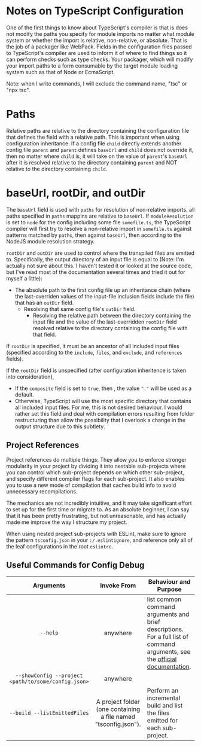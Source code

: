 
# Notes on TypeScript Configuration

One of the first things to know about TypeScript's compiler is that is does not modify the paths you specify for module imports no matter what module system or whether the import is relative, non-relative, or absolute. That is the job of a packager like WebPack. Fields in the configuration files passed to TypeScript's compiler are used to inform it of where to find things so it can perform checks such as type checks. Your packager, which will modify your import paths to a form consumable by the target module loading system such as that of Node or EcmaScript.

Note: when I write commands, I will exclude the command name, "tsc" or "npx tsc".

# Paths

Relative paths are relative to the directory containing the configuration file that defines the field with a relative path. This is important when using configuration inheritance. If a config file `child` directly extends another config file `parent` and `parent` defines `baseUrl` and `child` does not override it, then no matter where `child` is, it will take on the value of `parent`'s `baseUrl` after it is resolved relative to the directory containing `parent` and NOT relative to the directory containing `child`.

# baseUrl, rootDir, and outDir

The `baseUrl` field is used with `paths` for resolution of non-relative imports. all paths specified in `paths` mappins are relative to `baseUrl`. If `moduleResolution` is set to `node` for the config including some file `somefile.ts`, the TypeScript compiler will first try to resolve a non-relative import in `somefile.ts` against patterns matched by `paths`, then against `baseUrl`, then according to the NodeJS module resolution strategy.

`rootDir` and `outDir` are used to control where the transpiled files are emitted to. Specifically, the output directory of an input file is equal to (Note: I'm actually not sure about this. I haven't tested it or looked at the source code, but I've read most of the documentation several times and tried it out for myself a little):

- The absolute path to the first config file up an inheritance chain (where the last-overriden values of the input-file inclusion fields include the file) that has an `outDir` field.
  - Resolving that same config file's `outDir` field.
    - Resolving the relative path between the directory containing the input file and the value of the last-overridden `rootDir` field resolved relative to the directory containing the config file with that field.

If `rootDir` is specified, it must be an ancestor of all included input files (specified according to the `include`, `files`, and `exclude`, and `references` fields).

If the `rootDir` field is unspecified (after configuration inheritence is taken into consideration),

- If the `composite` field is set to `true`, then , the value `"."` will be used as a default.
- Otherwise, TypeScript will use the most specific directory that contains all included input files. For me, this is not desired behaviour. I would rather set this field and deal with compilation errors resulting from folder restructuring than allow the possibility that I overlook a change in the output structure due to this subtlety.

## Project References

Project references do multiple things: They allow you to enforce stronger modularity in your project by dividing it into nestable sub-projects where you can control which sub-project depends on which other sub-project, and specify different compiler flags for each sub-project. It also enables you to use a new mode of compilation that caches build info to avoid unnecessary recompilations.

The mechanics are not incredibly intuitive, and it may take significant effort to set up for the first time or migrate to. As an absolute beginner, I can say that it has been pretty frustrating, but not unreasonable, and has actually made me improve the way I structure my project.

When using nested project sub-projects with ESLint, make sure to ignore the pattern `tsconfig.json` in your `:/.eslintignore`, and reference only all of the leaf configurations in the root `eslintrc`.

## Useful Commands for Config Debug

| Arguments | Invoke From | Behaviour and Purpose |
|:---------:|:-----------:|-----------------------|
| `--help` | anywhere | list common command arguments and brief descriptions. For a full list of command arguments, see the [official documentation](https://www.typescriptlang.org/docs/handbook/compiler-options.html). |
| `--showConfig --project <path/to/some/config.json>` | anywhere | |
| `--build --listEmittedFiles` | A project folder (one containing a file named "tsconfig.json"). | Perform an incremental build and list the files emitted for each sub-project. |

